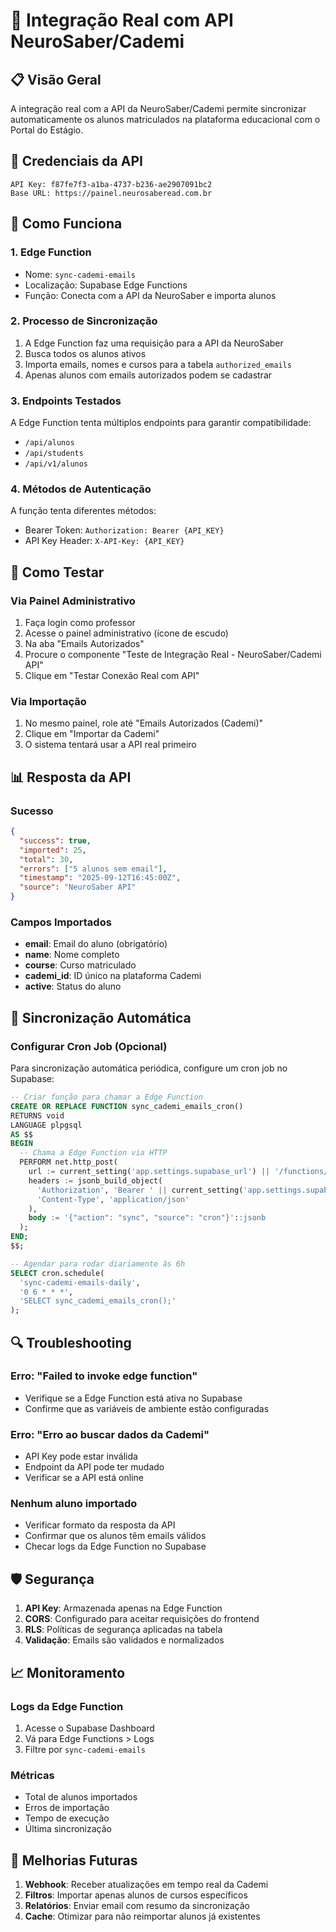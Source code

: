 # 🔌 Integração Real com API NeuroSaber/Cademi

## 📋 Visão Geral

A integração real com a API da NeuroSaber/Cademi permite sincronizar automaticamente os alunos matriculados na plataforma educacional com o Portal do Estágio.

## 🔑 Credenciais da API

```
API Key: f87fe7f3-a1ba-4737-b236-ae2907091bc2
Base URL: https://painel.neurosaberead.com.br
```

## 🚀 Como Funciona

### 1. **Edge Function**
- Nome: `sync-cademi-emails`
- Localização: Supabase Edge Functions
- Função: Conecta com a API da NeuroSaber e importa alunos

### 2. **Processo de Sincronização**
1. A Edge Function faz uma requisição para a API da NeuroSaber
2. Busca todos os alunos ativos
3. Importa emails, nomes e cursos para a tabela `authorized_emails`
4. Apenas alunos com emails autorizados podem se cadastrar

### 3. **Endpoints Testados**
A Edge Function tenta múltiplos endpoints para garantir compatibilidade:
- `/api/alunos`
- `/api/students`
- `/api/v1/alunos`

### 4. **Métodos de Autenticação**
A função tenta diferentes métodos:
- Bearer Token: `Authorization: Bearer {API_KEY}`
- API Key Header: `X-API-Key: {API_KEY}`

## 🧪 Como Testar

### Via Painel Administrativo
1. Faça login como professor
2. Acesse o painel administrativo (ícone de escudo)
3. Na aba "Emails Autorizados"
4. Procure o componente "Teste de Integração Real - NeuroSaber/Cademi API"
5. Clique em "Testar Conexão Real com API"

### Via Importação
1. No mesmo painel, role até "Emails Autorizados (Cademi)"
2. Clique em "Importar da Cademi"
3. O sistema tentará usar a API real primeiro

## 📊 Resposta da API

### Sucesso
```json
{
  "success": true,
  "imported": 25,
  "total": 30,
  "errors": ["5 alunos sem email"],
  "timestamp": "2025-09-12T16:45:00Z",
  "source": "NeuroSaber API"
}
```

### Campos Importados
- **email**: Email do aluno (obrigatório)
- **name**: Nome completo
- **course**: Curso matriculado
- **cademi_id**: ID único na plataforma Cademi
- **active**: Status do aluno

## 🔄 Sincronização Automática

### Configurar Cron Job (Opcional)
Para sincronização automática periódica, configure um cron job no Supabase:

```sql
-- Criar função para chamar a Edge Function
CREATE OR REPLACE FUNCTION sync_cademi_emails_cron()
RETURNS void
LANGUAGE plpgsql
AS $$
BEGIN
  -- Chama a Edge Function via HTTP
  PERFORM net.http_post(
    url := current_setting('app.settings.supabase_url') || '/functions/v1/sync-cademi-emails',
    headers := jsonb_build_object(
      'Authorization', 'Bearer ' || current_setting('app.settings.supabase_anon_key'),
      'Content-Type', 'application/json'
    ),
    body := '{"action": "sync", "source": "cron"}'::jsonb
  );
END;
$$;

-- Agendar para rodar diariamente às 6h
SELECT cron.schedule(
  'sync-cademi-emails-daily',
  '0 6 * * *',
  'SELECT sync_cademi_emails_cron();'
);
```

## 🔍 Troubleshooting

### Erro: "Failed to invoke edge function"
- Verifique se a Edge Function está ativa no Supabase
- Confirme que as variáveis de ambiente estão configuradas

### Erro: "Erro ao buscar dados da Cademi"
- API Key pode estar inválida
- Endpoint da API pode ter mudado
- Verificar se a API está online

### Nenhum aluno importado
- Verificar formato da resposta da API
- Confirmar que os alunos têm emails válidos
- Checar logs da Edge Function no Supabase

## 🛡️ Segurança

1. **API Key**: Armazenada apenas na Edge Function
2. **CORS**: Configurado para aceitar requisições do frontend
3. **RLS**: Políticas de segurança aplicadas na tabela
4. **Validação**: Emails são validados e normalizados

## 📈 Monitoramento

### Logs da Edge Function
1. Acesse o Supabase Dashboard
2. Vá para Edge Functions > Logs
3. Filtre por `sync-cademi-emails`

### Métricas
- Total de alunos importados
- Erros de importação
- Tempo de execução
- Última sincronização

## 🔮 Melhorias Futuras

1. **Webhook**: Receber atualizações em tempo real da Cademi
2. **Filtros**: Importar apenas alunos de cursos específicos
3. **Relatórios**: Enviar email com resumo da sincronização
4. **Cache**: Otimizar para não reimportar alunos já existentes
